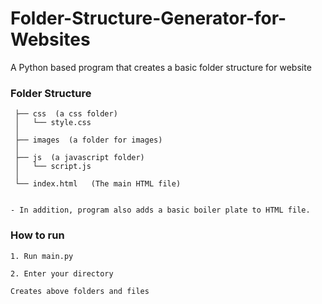 # Folder-Structure-Generator-for-Websites
A Python based program that creates a basic folder structure for website

### Folder Structure
```
 ├── css  (a css folder)
 │   └── style.css
 │
 ├── images  (a folder for images)
 │
 ├── js  (a javascript folder)
 │   └── script.js
 │
 └── index.html   (The main HTML file)
 
 
- In addition, program also adds a basic boiler plate to HTML file.
```


### How to run
    1. Run main.py
  
    2. Enter your directory
  
    Creates above folders and files


